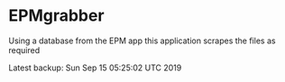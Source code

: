 # EPMgrabber
Using a database from the EPM app this application scrapes the files as required


Latest backup: Sun Sep 15 05:25:02 UTC 2019
